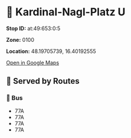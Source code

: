 # 🚉 Kardinal-Nagl-Platz U


**Stop ID:** at:49:653:0:5

**Zone:** 0100

**Location:** 48.19705739, 16.40192555

[Open in Google Maps](https://www.google.com/maps?q=48.19705739,16.40192555)

## 🚆 Served by Routes

### 🚌 Bus
- 77A
- 77A
- 77A
- 77A